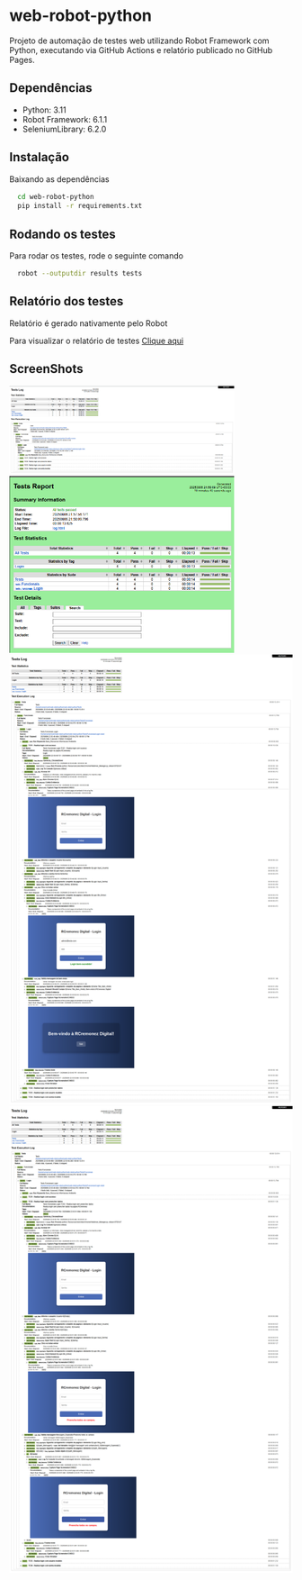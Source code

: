 # web-robot-python

Projeto de automação de testes web utilizando Robot Framework com Python, executando via GitHub Actions e relatório publicado no GitHub Pages.

## Dependências
- Python: 3.11
- Robot Framework: 6.1.1
- SeleniumLibrary: 6.2.0

## Instalação
Baixando as dependências

```bash
  cd web-robot-python
  pip install -r requirements.txt
```

## Rodando os testes
Para rodar os testes, rode o seguinte comando

```bash
  robot --outputdir results tests
```

## Relatório dos testes
Relatório é gerado nativamente pelo Robot

Para visualizar o relatório de testes [Clique aqui](https://cremope.github.io/web-robot-python/)

## ScreenShots
<img src="https://github.com/cremope/web-robot-python/blob/main/ScreenShots/Log_Overview.png" width="400" /> 
<img src="https://github.com/cremope/web-robot-python/blob/main/ScreenShots/Report_Overview.png" width="400" /> 
<img src="https://github.com/cremope/web-robot-python/blob/main/ScreenShots/TC01_CaminhoFeliz_Overview.png" width="800" /> 
<img src="https://github.com/cremope/web-robot-python/blob/main/ScreenShots/TC02_FluxoValidacao_Overview.png" width="800" /> 
